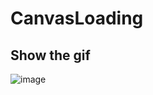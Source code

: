 # CanvasLoading
## Show the gif
![image](https://github.com/kinghui/CanvasLoading/tree/whale/app/showgif/smileloading.gif )   
